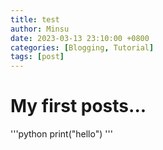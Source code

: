 ```yaml
---
title: test
author: Minsu
date: 2023-03-13 23:10:00 +0800
categories: [Blogging, Tutorial]
tags: [post]
---
```


# My first posts...

'''python
print("hello")
'''